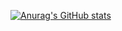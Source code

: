 [![Anurag's GitHub stats](https://github-readme-stats.vercel.app/api?username=elpatronaco)](https://github.com/anuraghazra/github-readme-stats)
